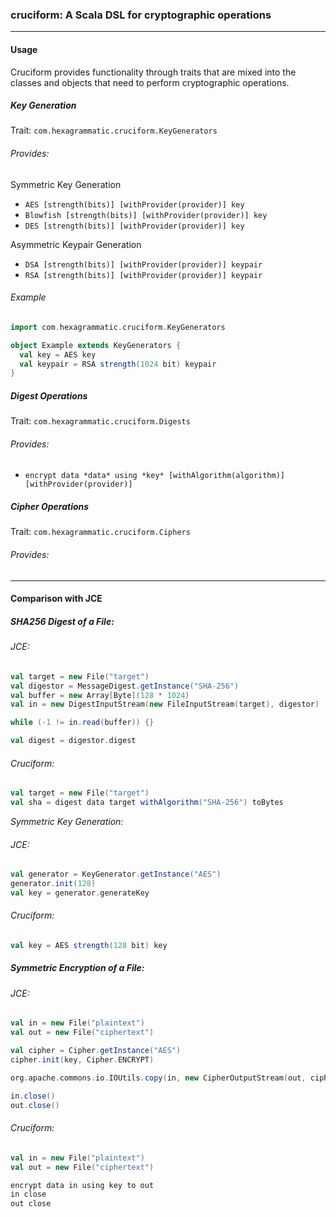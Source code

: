 ### cruciform: A Scala DSL for cryptographic operations

---

#### Usage

Cruciform provides functionality through traits that are mixed into the classes and objects that need to perform cryptographic operations.

##### Key Generation

Trait: `com.hexagrammatic.cruciform.KeyGenerators`

###### Provides:

Symmetric Key Generation
+ `AES [strength(bits)] [withProvider(provider)] key`
+ `Blowfish [strength(bits)] [withProvider(provider)] key`
+ `DES [strength(bits)] [withProvider(provider)] key`

Asymmetric Keypair Generation
+ `DSA [strength(bits)] [withProvider(provider)] keypair`
+ `RSA [strength(bits)] [withProvider(provider)] keypair`

###### Example

```Scala
import com.hexagrammatic.cruciform.KeyGenerators

object Example extends KeyGenerators {
  val key = AES key
  val keypair = RSA strength(1024 bit) keypair
}

```

##### Digest Operations

Trait: `com.hexagrammatic.cruciform.Digests`

###### Provides:
+ `encrypt data *data* using *key* [withAlgorithm(algorithm)] [withProvider(provider)]`


##### Cipher Operations

Trait: `com.hexagrammatic.cruciform.Ciphers`

###### Provides:

---

#### Comparison with JCE

##### SHA256 Digest of a File:

###### JCE:
```Scala
val target = new File("target")
val digestor = MessageDigest.getInstance("SHA-256")
val buffer = new Array[Byte](128 * 1024)
val in = new DigestInputStream(new FileInputStream(target), digestor)

while (-1 != in.read(buffer)) {}

val digest = digestor.digest
```

###### Cruciform:
```Scala
val target = new File("target")
val sha = digest data target withAlgorithm("SHA-256") toBytes
```

*Symmetric Key Generation:*

###### JCE:
```Scala
val generator = KeyGenerator.getInstance("AES")
generator.init(128)
val key = generator.generateKey
```

###### Cruciform:
```Scala
val key = AES strength(128 bit) key
```

##### Symmetric Encryption of a File:

###### JCE:
```Scala
val in = new File("plaintext")
val out = new File("ciphertext")

val cipher = Cipher.getInstance("AES")
cipher.init(key, Cipher.ENCRYPT)

org.apache.commons.io.IOUtils.copy(in, new CipherOutputStream(out, cipher))

in.close()
out.close()
```

###### Cruciform:
```Scala
val in = new File("plaintext")
val out = new File("ciphertext")

encrypt data in using key to out
in close
out close
```

